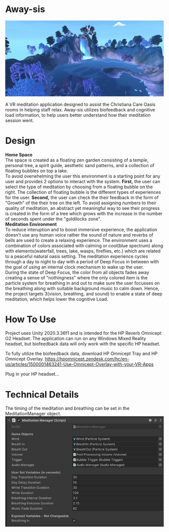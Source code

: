 # Away-sis

![Preview](Images/preview.png)

A VR meditation application designed to assist the Christiana Care Oasis rooms in helping staff relax. Away-sis utilizes biofeedback and cognitive load information, to help users better understand how their meditation session went.

# Design
<b>Home Space</b><br>
The space is created as a floating zen garden consisting of a temple, personal tree, a spirit guide, aesthetic sand patterns, and a collection of floating bubbles on top a lake.<br>
To avoid overwhelming the user this environment is a starting point for any user and provides 2 options to interact with the system. 
<b>First,</b> the user can select the type of meditation by choosing from a floating bubble on the right. The collection of floating bubble is the different types of experiences for the user.
<b>Second,</b> the user can check the their feedback in the form of "Growth" of the their tree on the left. To avoid assigning numbers to their quality of meditation, an abstract yet meaningful way to see their progress is created in the form of a tree which grows with the increase in the number of seconds spent under the "goldilocks zone".
<br><b>Meditation Environment</b><br>
To reduce interuption and to boost immersive experience, the application doesn't use any human voice rather the sound of nature and reverbs of bells are used to create a relaxing experience. The environment uses a combination of colors associated with calming or cool(blue spectrum) along with elements(waterfall, trees, lake, wasps, fireflies, etc.) which are related to a peaceful natural oasis setting. 
The meditation experience cycles through a day to night to day with a period of Deep Focus in between with the goal of using an internal clock mechanism to wake up the user.<br>
During the state of Deep Focus, the color from all objects fades away creating a sense of "nothingness" where the only colored item is the particle system for breathing in and out to make sure the user focusses on the breathing along with suitable background music to calm down. Hence, the project targets 3(vision, breathing, and sound) to enable a state of deep meditation, which helps lower the cognitive Load. 

# How To Use

Project uses Unity 2020.3.36f1 and is intended for the HP Reverb Omnicept G2 Headset. The application can run on any Windows Mixed Reality headset, but biofeedback data will only work with the specific HP headset.

To fully utilize the biofeedback data, download HP Omnicept Tray and HP Omnicept Overlay. https://hpomnicept.zendesk.com/hc/en-us/articles/1500001463241-Use-Omnicept-Overlay-with-your-VR-Apps

Plug in your HP headset...

# Technical Details
The timing of the meditation and breathing can be set in the MeditationManager object.
![](Images/medManager.png)
